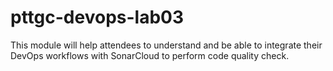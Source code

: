 # pttgc-devops-lab03
This module will help attendees to understand and be able to integrate their DevOps workflows with SonarCloud to perform code quality check.
